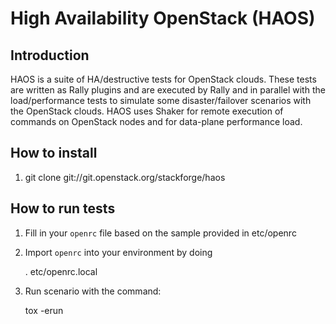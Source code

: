 High Availability OpenStack (HAOS)
==================================

Introduction
------------

HAOS is a suite of HA/destructive tests for OpenStack clouds. These tests
are written as Rally plugins and are executed by Rally and in
parallel with the load/performance tests to simulate some disaster/failover
scenarios with the OpenStack clouds. HAOS uses Shaker for remote execution
of commands on OpenStack nodes and for data-plane performance load.


How to install
--------------

1. git clone git://git.openstack.org/stackforge/haos


How to run tests
----------------

1. Fill in your ``openrc`` file based on the sample provided in etc/openrc

2. Import ``openrc`` into your environment by doing

    . etc/openrc.local

3. Run scenario with the command:

    tox -erun <scenario>
